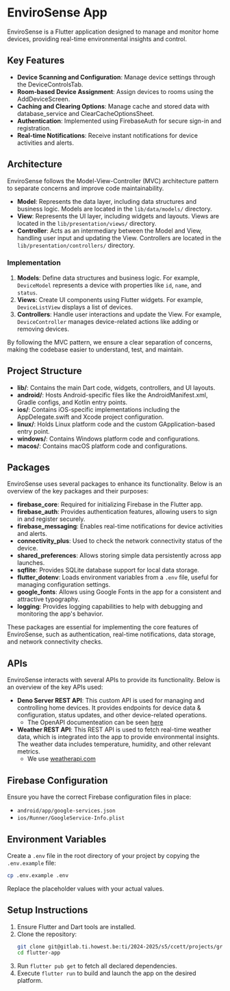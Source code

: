 # EnviroSense App

EnviroSense is a Flutter application designed to manage and monitor home devices, providing real-time environmental insights and control.

## Key Features

- **Device Scanning and Configuration**: Manage device settings through the DeviceControlsTab.
- **Room-based Device Assignment**: Assign devices to rooms using the AddDeviceScreen.
- **Caching and Clearing Options**: Manage cache and stored data with database_service and ClearCacheOptionsSheet.
- **Authentication**: Implemented using FirebaseAuth for secure sign-in and registration.
- **Real-time Notifications**: Receive instant notifications for device activities and alerts.

## Architecture

EnviroSense follows the Model-View-Controller (MVC) architecture pattern to separate concerns and improve code maintainability.

- **Model**: Represents the data layer, including data structures and business logic. Models are located in the `lib/data/models/` directory.
- **View**: Represents the UI layer, including widgets and layouts. Views are located in the `lib/presentation/views/` directory.
- **Controller**: Acts as an intermediary between the Model and View, handling user input and updating the View. Controllers are located in the `lib/presentation/controllers/` directory.

### Implementation

1. **Models**: Define data structures and business logic. For example, `DeviceModel` represents a device with properties like `id`, `name`, and `status`.
2. **Views**: Create UI components using Flutter widgets. For example, `DeviceListView` displays a list of devices.
3. **Controllers**: Handle user interactions and update the View. For example, `DeviceController` manages device-related actions like adding or removing devices.

By following the MVC pattern, we ensure a clear separation of concerns, making the codebase easier to understand, test, and maintain.

## Project Structure

- **lib/**: Contains the main Dart code, widgets, controllers, and UI layouts.
- **android/**: Hosts Android-specific files like the AndroidManifest.xml, Gradle configs, and Kotlin entry points.
- **ios/**: Contains iOS-specific implementations including the AppDelegate.swift and Xcode project configuration.
- **linux/**: Holds Linux platform code and the custom GApplication-based entry point.
- **windows/**: Contains Windows platform code and configurations.
- **macos/**: Contains macOS platform code and configurations.

## Packages

EnviroSense uses several packages to enhance its functionality. Below is an overview of the key packages and their purposes:

- **firebase_core**: Required for initializing Firebase in the Flutter app.
- **firebase_auth**: Provides authentication features, allowing users to sign in and register securely.
- **firebase_messaging**: Enables real-time notifications for device activities and alerts.
- **connectivity_plus**: Used to check the network connectivity status of the device.
- **shared_preferences**: Allows storing simple data persistently across app launches.
- **sqflite**: Provides SQLite database support for local data storage.
- **flutter_dotenv**: Loads environment variables from a `.env` file, useful for managing configuration settings.
- **google_fonts**: Allows using Google Fonts in the app for a consistent and attractive typography.
- **logging**: Provides logging capabilities to help with debugging and monitoring the app's behavior.

These packages are essential for implementing the core features of EnviroSense, such as authentication, real-time notifications, data storage, and network connectivity checks.

## APIs

EnviroSense interacts with several APIs to provide its functionality. Below is an overview of the key APIs used:

- **Deno Server REST API**: This custom API is used for managing and controlling home devices. It provides endpoints for device data & configuration, status updates, and other device-related operations.
    - The OpenAPI documenteation can be seen [here](http://94.130.75.173:8101/)
- **Weather REST API**: This REST API is used to fetch real-time weather data, which is integrated into the app to provide environmental insights. The weather data includes temperature, humidity, and other relevant metrics.
    - We use [weatherapi.com](weatherapi.com)

## Firebase Configuration

Ensure you have the correct Firebase configuration files in place:
- `android/app/google-services.json`
- `ios/Runner/GoogleService-Info.plist`

## Environment Variables
Create a `.env` file in the root directory of your project by copying the `.env.example` file:
```sh
cp .env.example .env
```

Replace the placeholder values with your actual values.

## Setup Instructions

1. Ensure Flutter and Dart tools are installed.
2. Clone the repository:
    ```sh
    git clone git@gitlab.ti.howest.be:ti/2024-2025/s5/ccett/projects/group-14/flutter-app.git
    cd flutter-app
    ```
3. Run `flutter pub get` to fetch all declared dependencies.
4. Execute `flutter run` to build and launch the app on the desired platform.

